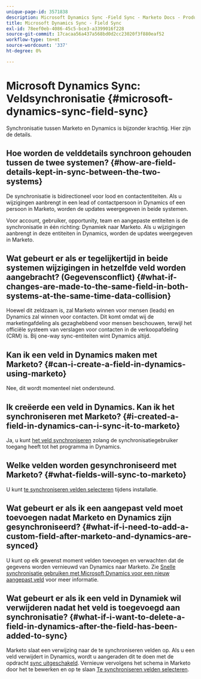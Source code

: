 ```yaml
---
unique-page-id: 3571838
description: Microsoft Dynamics Sync -Field Sync - Marketo Docs - Productdocumentatie
title: Microsoft Dynamics Sync - Field Sync
exl-id: 78eef0eb-4086-45c5-bce3-a3399016f228
source-git-commit: 17cacaa56a437a568bd0d2cc23020f3f880eaf52
workflow-type: tm+mt
source-wordcount: '337'
ht-degree: 0%

---
```


# Microsoft Dynamics Sync: Veldsynchronisatie {#microsoft-dynamics-sync-field-sync}

Synchronisatie tussen Marketo en Dynamics is bijzonder krachtig. Hier zijn de details.

## Hoe worden de velddetails synchroon gehouden tussen de twee systemen? {#how-are-field-details-kept-in-sync-between-the-two-systems}

De synchronisatie is bidirectioneel voor lood en contactentiteiten. Als u wijzigingen aanbrengt in een lead of contactpersoon in Dynamics of een persoon in Marketo, worden de updates weergegeven in beide systemen.

Voor account, gebruiker, opportunity, team en aangepaste entiteiten is de synchronisatie in één richting: Dynamiek naar Marketo. Als u wijzigingen aanbrengt in deze entiteiten in Dynamics, worden de updates weergegeven in Marketo.

## Wat gebeurt er als er tegelijkertijd in beide systemen wijzigingen in hetzelfde veld worden aangebracht? (Gegevensconflict) {#what-if-changes-are-made-to-the-same-field-in-both-systems-at-the-same-time-data-collision}

Hoewel dit zeldzaam is, zal Marketo winnen voor mensen (leads) en Dynamics zal winnen voor contacten. Dit komt omdat wij de marketingafdeling als gezaghebbend voor mensen beschouwen, terwijl het officiële systeem van verslagen voor contacten in de verkoopafdeling (CRM) is. Bij one-way sync-entiteiten wint Dynamics altijd.

## Kan ik een veld in Dynamics maken met Marketo? {#can-i-create-a-field-in-dynamics-using-marketo}

Nee, dit wordt momenteel niet ondersteund.

## Ik creëerde een veld in Dynamics. Kan ik het synchroniseren met Marketo? {#i-created-a-field-in-dynamics-can-i-sync-it-to-marketo}

Ja, u kunt [het veld synchroniseren](/help/marketo/product-docs/crm-sync/microsoft-dynamics-sync/sync-setup/microsoft-dynamics-365/step-4-of-4-connect.md#select-fields-to-sync) zolang de synchronisatiegebruiker toegang heeft tot het programma in Dynamics.

## Welke velden worden gesynchroniseerd met Marketo? {#what-fields-will-sync-to-marketo}

U kunt [te synchroniseren velden selecteren](/help/marketo/product-docs/crm-sync/microsoft-dynamics-sync/sync-setup/microsoft-dynamics-365/step-4-of-4-connect.md#select-fields-to-sync) tijdens installatie.

## Wat gebeurt er als ik een aangepast veld moet toevoegen nadat Marketo en Dynamics zijn gesynchroniseerd? {#what-if-i-need-to-add-a-custom-field-after-marketo-and-dynamics-are-synced}

U kunt op elk gewenst moment velden toevoegen en verwachten dat de gegevens worden vernieuwd van Dynamics naar Marketo. Zie [Snelle synchronisatie gebruiken met Microsoft Dynamics voor een nieuw aangepast veld](/help/marketo/product-docs/crm-sync/microsoft-dynamics-sync/microsoft-dynamics-sync-details/microsoft-dynamics-sync-field-sync/use-quick-sync-with-microsoft-dynamics-for-a-new-custom-field.md) voor meer informatie.

## Wat gebeurt er als ik een veld in Dynamiek wil verwijderen nadat het veld is toegevoegd aan synchronisatie? {#what-if-i-want-to-delete-a-field-in-dynamics-after-the-field-has-been-added-to-sync}

Marketo slaat een verwijzing naar de te synchroniseren velden op. Als u een veld verwijdert in Dynamics, wordt u aangeraden dit te doen met de opdracht [sync uitgeschakeld](/help/marketo/product-docs/crm-sync/salesforce-sync/enable-disable-the-salesforce-sync.md). Vernieuw vervolgens het schema in Marketo door het te bewerken en op te slaan [Te synchroniseren velden selecteren](/help/marketo/product-docs/crm-sync/microsoft-dynamics-sync/microsoft-dynamics-sync-details/microsoft-dynamics-sync-field-sync/editing-fields-to-sync-before-deleting-them-in-dynamics.md).
